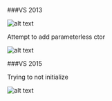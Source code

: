 ﻿###VS 2013

![alt text](images/plc-1.png)

Attempt to add parameterless ctor

![alt text](images/plc-2.png)


###VS 2015

Trying to not initialize

![alt text](images/plc-3.png)